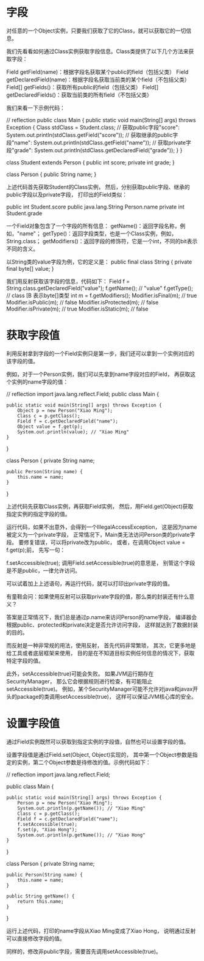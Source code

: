 # 字段
对任意的一个Object实例，只要我们获取了它的Class，就可以获取它的一切信息。

我们先看看如何通过Class实例获取字段信息。Class类提供了以下几个方法来获取字段：

Field getField(name)：根据字段名获取某个public的field（包括父类）
Field getDeclaredField(name)：根据字段名获取当前类的某个field（不包括父类）
Field[] getFields()：获取所有public的field（包括父类）
Field[] getDeclaredFields()：获取当前类的所有field（不包括父类）

我们来看一下示例代码：

// reflection
public class Main {
    public static void main(String[] args) throws Exception {
        Class stdClass = Student.class;
        // 获取public字段"score":
        System.out.println(stdClass.getField("score"));
        // 获取继承的public字段"name":
        System.out.println(stdClass.getField("name"));
        // 获取private字段"grade":
        System.out.println(stdClass.getDeclaredField("grade"));
    }
}

class Student extends Person {
    public int score;
    private int grade;
}

class Person {
    public String name;
}

上述代码首先获取Student的Class实例，
然后，分别获取public字段、继承的public字段以及private字段，
打印出的Field类似：

public int Student.score
public java.lang.String Person.name
private int Student.grade

一个Field对象包含了一个字段的所有信息：
getName()：返回字段名称，例如，"name"；
getType()：返回字段类型，也是一个Class实例，例如，String.class；
getModifiers()：返回字段的修饰符，它是一个int，不同的bit表示不同的含义。

以String类的value字段为例，它的定义是：
public final class String {
    private final byte[] value;
}

我们用反射获取该字段的信息，代码如下：
Field f = String.class.getDeclaredField("value");
f.getName(); // "value"
f.getType(); // class [B 表示byte[]类型
int m = f.getModifiers();
Modifier.isFinal(m); // true
Modifier.isPublic(m); // false
Modifier.isProtected(m); // false
Modifier.isPrivate(m); // true
Modifier.isStatic(m); // false

# 获取字段值
利用反射拿到字段的一个Field实例只是第一步，我们还可以拿到一个实例对应的该字段的值。

例如，对于一个Person实例，我们可以先拿到name字段对应的Field，
再获取这个实例的name字段的值：

// reflection
import java.lang.reflect.Field;
public class Main {

    public static void main(String[] args) throws Exception {
        Object p = new Person("Xiao Ming");
        Class c = p.getClass();
        Field f = c.getDeclaredField("name");
        Object value = f.get(p);
        System.out.println(value); // "Xiao Ming"
    }
}

class Person {
    private String name;

    public Person(String name) {
        this.name = name;
    }
}

上述代码先获取Class实例，再获取Field实例，
然后，用Field.get(Object)获取指定实例的指定字段的值。

运行代码，如果不出意外，会得到一个IllegalAccessException，
这是因为name被定义为一个private字段，
正常情况下，Main类无法访问Person类的private字段。
要修复错误，可以将private改为public，
或者，在调用Object value = f.get(p);前，
先写一句：

f.setAccessible(true);
调用Field.setAccessible(true)的意思是，
别管这个字段是不是public，一律允许访问。

可以试着加上上述语句，再运行代码，就可以打印出private字段的值。

有童鞋会问：如果使用反射可以获取private字段的值，那么类的封装还有什么意义？

答案是正常情况下，我们总是通过p.name来访问Person的name字段，
编译器会根据public、protected和private决定是否允许访问字段，
这样就达到了数据封装的目的。

而反射是一种非常规的用法，使用反射，
首先代码非常繁琐，
其次，它更多地是给工具或者底层框架来使用，
目的是在不知道目标实例任何信息的情况下，获取特定字段的值。

此外，setAccessible(true)可能会失败。
如果JVM运行期存在SecurityManager，
那么它会根据规则进行检查，有可能阻止setAccessible(true)。
例如，某个SecurityManager可能不允许对java和javax开头的package的类调用setAccessible(true)，
这样可以保证JVM核心库的安全。

# 设置字段值

通过Field实例既然可以获取到指定实例的字段值，自然也可以设置字段的值。

设置字段值是通过Field.set(Object, Object)实现的，
其中第一个Object参数是指定的实例，第二个Object参数是待修改的值。示例代码如下：

// reflection
import java.lang.reflect.Field;

public class Main {

    public static void main(String[] args) throws Exception {
        Person p = new Person("Xiao Ming");
        System.out.println(p.getName()); // "Xiao Ming"
        Class c = p.getClass();
        Field f = c.getDeclaredField("name");
        f.setAccessible(true);
        f.set(p, "Xiao Hong");
        System.out.println(p.getName()); // "Xiao Hong"
    }
}

class Person {
    private String name;

    public Person(String name) {
        this.name = name;
    }

    public String getName() {
        return this.name;
    }
}

运行上述代码，打印的name字段从Xiao Ming变成了Xiao Hong，
说明通过反射可以直接修改字段的值。

同样的，修改非public字段，需要首先调用setAccessible(true)。










































